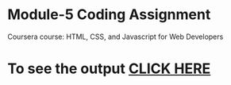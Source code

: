 # Module-5 Coding Assignment

Coursera course: HTML, CSS, and Javascript for Web Developers

# To see the output [CLICK HERE](https://dhvaniish.github.io/coursera-test/Module5-Solution/index.html)
